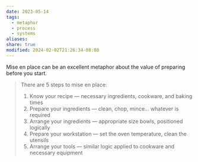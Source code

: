 ```yaml
---
date: 2023-05-14
tags:
  - metaphor
  - process
  - systems
aliases: 
share: true
modified: 2024-02-02T21:26:34-08:00
---
```


Mise en place can be an excellent metaphor about the value of preparing before you start. 

> There are 5 steps to mise en place:
> 
>1. Know your recipe — necessary ingredients, cookware, and baking times
> 2. Prepare your ingredients — clean, chop, mince… whatever is required
> 3. Arrange your ingredients — appropriate size bowls, positioned logically
> 4. Prepare your workstation — set the oven temperature, clean the utensils
> 5. Arrange your tools — similar logic applied to cookware and necessary equipment